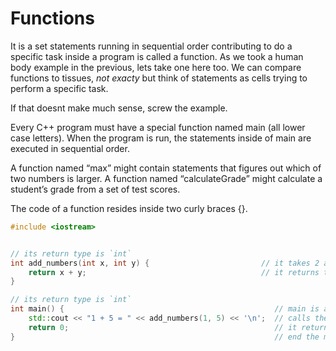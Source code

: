 # Functions

It is a set statements running in sequential order contributing to do a specific task 
inside a program is called a function. As we took a human body example in the previous, lets take 
one here too. We can compare functions to tissues, *not exacty* but think of statements as cells 
trying to perform a specific task.

If that doesnt make much sense, screw the example.

Every C++ program must have a special function named main (all lower case letters). 
When the program is run, the statements inside of main are executed in sequential order.

A function named “max” might contain statements that figures out which of two numbers is larger. 
A function named “calculateGrade” might calculate a student’s grade from a set of test scores. 

The code of a function resides inside two curly braces {}.

```cpp
#include <iostream>


// its return type is `int`
int add_numbers(int x, int y) {                         // it takes 2 arguments, they both have the type of `int` and their names are x and y
    return x + y;                                       // it returns the sum of x + y
}

// its return type is `int`
int main() {                                               // main is a function
    std::cout << "1 + 5 = " << add_numbers(1, 5) << '\n';  // calls the add_numbers function with values 1 and 5
    return 0;                                              // it returns the value of `0`
}                                                          // end the main function
```
